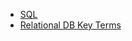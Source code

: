 - [SQL](/learn_to_code/relational_databases/sql)
- [Relational DB Key Terms](/learn_to_code/relational_databases/database_key_terms)